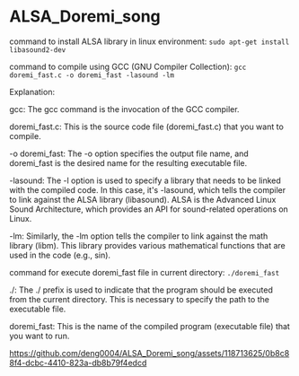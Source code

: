 # ALSA_Doremi_song


command to install ALSA library in linux environment: `sudo apt-get install libasound2-dev`



command to compile using GCC (GNU Compiler Collection): `gcc doremi_fast.c -o doremi_fast -lasound -lm`

Explanation: 

gcc: The gcc command is the invocation of the GCC compiler.

doremi_fast.c: This is the source code file (doremi_fast.c) that you want to compile.

-o doremi_fast: The -o option specifies the output file name, and doremi_fast is the desired name for the resulting executable file.

-lasound: The -l option is used to specify a library that needs to be linked with the compiled code. In this case, it's -lasound, which tells the compiler to link against the ALSA library (libasound). ALSA is the Advanced Linux Sound Architecture, which provides an API for sound-related operations on Linux.

-lm: Similarly, the -lm option tells the compiler to link against the math library (libm). This library provides various mathematical functions that are used in the code (e.g., sin).


command for execute doremi_fast file in current directory: `./doremi_fast`
 
./: The ./ prefix is used to indicate that the program should be executed from the current directory. This is necessary to specify the path to the executable file.

doremi_fast: This is the name of the compiled program (executable file) that you want to run.
 




https://github.com/deng0004/ALSA_Doremi_song/assets/118713625/0b8c88f4-dcbc-4410-823a-db8b79f4edcd



